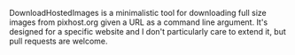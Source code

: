 DownloadHostedImages is a minimalistic tool for downloading full size images
from pixhost.org given a URL as a command line argument. It's designed for a
specific website and I don't particularly care to extend it, but pull requests
are welcome.
